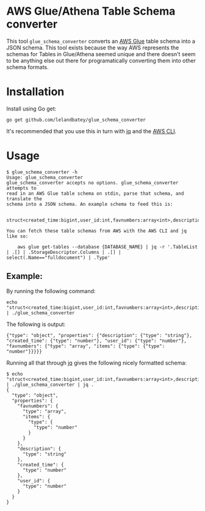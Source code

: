 
# AWS Glue/Athena Table Schema converter

This tool `glue_schema_converter` converts an [AWS Glue](https://console.aws.amazon.com/glue/home#catalog:tab=tables) table schema
into a JSON schema. This tool exists because the way AWS represents the schemas
for Tables in Glue/Athena seemed unique and there doesn't seem to be anything
else out there for programatically converting them into other schema formats.

# Installation

Install using Go get:
```
go get github.com/lelandbatey/glue_schema_converter
```

It's recommended that you use this in turn with [jq](https://stedolan.github.io/jq/) and the [AWS CLI](https://docs.aws.amazon.com/cli/latest/userguide/getting-started-install.html).

# Usage

```
$ glue_schema_converter -h
Usage: glue_schema_converter
glue_schema_converter accepts no options. glue_schema_converter attempts to
read in an AWS Glue table schema on stdin, parse that schema, and translate the
schema into a JSON schema. An example schema to feed this is:

	struct<created_time:bigint,user_id:int,favnumbers:array<int>,description:string>

You can fetch these table schemas from AWS with the AWS CLI and jq like so:

	aws glue get-tables --database {DATABASE_NAME} | jq -r '.TableList | .[] | .StorageDescriptor.Columns | .[] | select(.Name=="fulldocument") | .Type'
```

## Example:

By running the following command:

	echo "struct<created_time:bigint,user_id:int,favnumbers:array<int>,description:string>" | ./glue_schema_converter

The following is output:

	{"type": "object", "properties": {"description": {"type": "string"}, "created_time": {"type": "number"}, "user_id": {"type": "number"}, "favnumbers": {"type": "array", "items": {"type": {"type": "number"}}}}}

Running all that through [jq](https://stedolan.github.io/jq/) gives the following nicely formatted schema:
```
$ echo "struct<created_time:bigint,user_id:int,favnumbers:array<int>,description:string>" | ./glue_schema_converter | jq .
{
  "type": "object",
  "properties": {
    "favnumbers": {
      "type": "array",
      "items": {
        "type": {
          "type": "number"
        }
      }
    },
    "description": {
      "type": "string"
    },
    "created_time": {
      "type": "number"
    },
    "user_id": {
      "type": "number"
    }
  }
}
```
